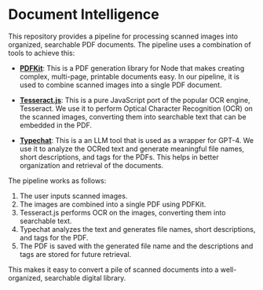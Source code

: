 # Document Intelligence

This repository provides a pipeline for processing scanned images into organized, searchable PDF documents. The pipeline uses a combination of tools to achieve this:

- **[PDFKit](https://pdfkit.org/)**: This is a PDF generation library for Node that makes creating complex, multi-page, printable documents easy. In our pipeline, it is used to combine scanned images into a single PDF document.

- **[Tesseract.js](https://tesseract.projectnaptha.com/)**: This is a pure JavaScript port of the popular OCR engine, Tesseract. We use it to perform Optical Character Recognition (OCR) on the scanned images, converting them into searchable text that can be embedded in the PDF.

- **[Typechat](https://github.com/microsoft/TypeChat)**: This is a an LLM tool that is used as a wrapper for GPT-4. We use it to analyze the OCRed text and generate meaningful file names, short descriptions, and tags for the PDFs. This helps in better organization and retrieval of the documents.

The pipeline works as follows:

1. The user inputs scanned images.
2. The images are combined into a single PDF using PDFKit.
3. Tesseract.js performs OCR on the images, converting them into searchable text.
4. Typechat analyzes the text and generates file names, short descriptions, and tags for the PDF.
5. The PDF is saved with the generated file name and the descriptions and tags are stored for future retrieval.

This makes it easy to convert a pile of scanned documents into a well-organized, searchable digital library.
